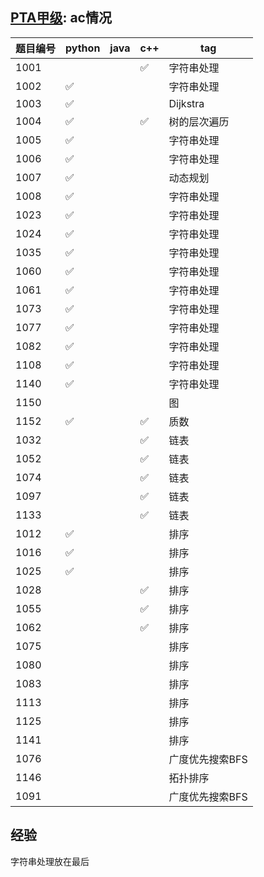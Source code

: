 ## [PTA甲级](https://pintia.cn/problem-sets/994805342720868352): ac情况
|题目编号|python|java|c++|tag|
|----|----|----|----|----|
|1001|||:white_check_mark:|字符串处理|
|1002|:white_check_mark:|||字符串处理|
|1003|:white_check_mark:|||Dijkstra|
|1004|:white_check_mark:||:white_check_mark:|树的层次遍历|
|1005|:white_check_mark:|||字符串处理|
|1006|:white_check_mark:|||字符串处理|
|1007|:white_check_mark:|||动态规划|
|1008|:white_check_mark:|||字符串处理|
|1023|:white_check_mark:|||字符串处理|
|1024|:white_check_mark:|||字符串处理|
|1035|:white_check_mark:|||字符串处理|
|1060|:white_check_mark:|||字符串处理|
|1061|:white_check_mark:|||字符串处理|
|1073|:white_check_mark:|||字符串处理|
|1077|:white_check_mark:|||字符串处理|
|1082|:white_check_mark:|||字符串处理|
|1108|:white_check_mark:|||字符串处理|
|1140|:white_check_mark:|||字符串处理|
|1150||||图|
|1152|:white_check_mark:||:white_check_mark:|质数|
|1032|||:white_check_mark:|链表|
|1052|||:white_check_mark:|链表|
|1074|||:white_check_mark:|链表|
|1097|||:white_check_mark:|链表|
|1133|||:white_check_mark:|链表|
|1012|:white_check_mark:|||排序|
|1016|:white_check_mark:|||排序|
|1025|:white_check_mark:|||排序|
|1028|||:white_check_mark:|排序|
|1055|||:white_check_mark:|排序|
|1062|||:white_check_mark:|排序|
|1075||||排序|
|1080||||排序|
|1083||||排序|
|1113||||排序|
|1125||||排序|
|1141||||排序|
|1076||||广度优先搜索BFS|
|1146||||拓扑排序|
|1091||||广度优先搜索BFS|

## 经验
字符串处理放在最后